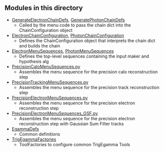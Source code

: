 Modules in this directory
-----

* [GenerateElectronChainDefs](GenerateElectronChainDefs.py), [GeneratePhotonChainDefs](GeneratePhotonChainDefs.py)
  * Called by the menu code to pass the chain dict into the ChainConfiguration object
* [ElectronChainConfiguration](ElectronChainConfiguration.py), [PhotonChainConfiguration](PhotonChainConfiguration.py)
  * Defines the ChainConfiguration object that interprets the chain dict and builds the chain
* [ElectronMenuSequences](ElectronMenuSequences.py), [PhotonMenuSequences](PhotonMenuSequences.py)
  * Defines the top-level sequences containing the input maker and hypothesis alg
* [PrecisionCaloMenuSequences.py](PrecisionCaloMenuSequences.py)
  * Assembles the menu sequence for the precision calo reconstruction step
* [PrecisionTrackingMenuSequences.py](PrecisionTrackingMenuSequences.py)
  * Assembles the menu sequence for the precision track reconstruction step
* [PrecisionElectronMenuSequences.py](PrecisionElectronMenuSequences.py)
  * Assembles the menu sequence for the precision electron reconstruction step
* [PrecisionElectronMenuSequences_GSF.py](PrecisionElectronMenuSequences_GSF.py)
  * Assembles the menu sequence for the precision electron reconstruction step with Gaussian Sum Filter tracks
* [EgammaDefs](EgammaDefs.py)
  * Common definitions
* [TrigEgammaFactories](TrigEgammaFactories.py)
  * ToolFactories to configure common TrigEgamma Tools